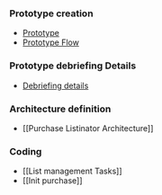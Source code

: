 ### Prototype creation
- [Prototype](https://www.figma.com/file/HQfY5y66G4PsOC1CvvWqje/Untitled?node-id=0%3A1)
- [Prototype Flow](https://www.figma.com/proto/HQfY5y66G4PsOC1CvvWqje/Untitled?node-id=1%3A3&scaling=scale-down&page-id=0%3A1&starting-point-node-id=1%3A3)

### Prototype debriefing Details
- [Debriefing details](https://miro.com/app/board/o9J_l7bZIsM=/?moveToWidget=3458764527133240724&cot=14)
### Architecture definition
- [[Purchase Listinator Architecture]]

### Coding

- [[List management Tasks]]
- [[Init purchase]]